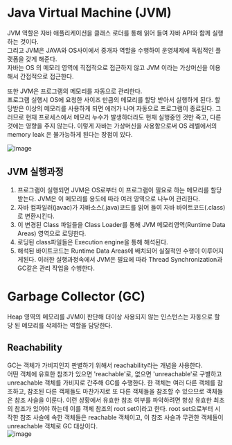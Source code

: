 Java Virtual Machine (JVM)
===============================
JVM 역할은 자바 애플리케이션을 클래스 로더를 통해 읽어 들여 자바 API와 함께 실행하는 것이다.   
그리고 JVM은 JAVA와 OS사이에서 중개자 역할을 수행하여 운영체제에 독립적인 플랫폼을 갖게 해준다.   
자바는 OS 의 메모리 영역에 직접적으로 접근하지 않고 JVM 이라는 가상머신을 이용해서 간접적으로 접근한다.   

또한 JVM은 프로그램의 메모리를 자동으로 관리한다.    
프로그램 실행시 OS에 요청한 사이즈 만큼의 메모리를 할당 받아서 실행하게 된다. 
할당받은 이상의 메모리를 사용하게 되면 에러가 나며 자동으로 프로그램이 종료된다. 
그러므로 현재 프로세스에서 메모리 누수가 발생하더라도 현재 실행중인 것만 죽고, 다른 것에는 영향을 주지 않는다. 
이렇게 자바는 가상머신을 사용함으로써 OS 레벨에서의 memory leak 은 불가능하게 된다는 장점이 있다.   

![image](https://img1.daumcdn.net/thumb/R720x0.q80/?scode=mtistory2&fname=http%3A%2F%2Fcfile23.uf.tistory.com%2Fimage%2F25616D45576B854C3FEAFB)

## JVM 실행과정
1. 프로그램이 실행되면 JVM은 OS로부터 이 프로그램이 필요로 하는 메모리를 할당 받는다. JVM은 이 메모리를 용도에 따라 여러 영역으로 나누어 관리한다.
2. 자바 컴파일러(javac)가 자바소스(.java)코드를 읽어 들여 자바 바이트코드(.class)로 변환시킨다.
3. 이 변경된 Class 파일들을 Class Loader를 통해 JVM 메모리영역(Runtime Data Areas) 영역으로 로딩한다.
4. 로딩된 class파일들은 Execution engine을 통해 해석된다.
5. 해석된 바이트코드는 Runtime Data Areas에 배치되어 실질적인 수행이 이루어지게된다.
이러한 실행과정속에서 JVM은 필요에 따라 Thread Synchronization과 GC같은 관리 작업을 수행한다.

Garbage Collector (GC)
=======================

 Heap 영역의 메모리를 JVM이 판단해 더이상 사용되지 않는 인스턴스는 자동으로 할당 된 메모리를 삭제하는 역할을 담당한다.
 
 ## Reachability
GC는 객체가 가비지인지 판별하기 위해서 reachability라는 개념을 사용한다.   
어떤 객체에 유효한 참조가 있으면 'reachable'로, 없으면 'unreachable'로 구별하고 unreachable 객체를 가비지로 간주해 GC를 수행한다. 
한 객체는 여러 다른 객체를 참조하고, 참조된 다른 객체들도 마찬가지로 또 다른 객체들을 참조할 수 있으므로 객체들은 참조 사슬을 이룬다. 
이런 상황에서 유효한 참조 여부를 파악하려면 항상 유효한 최초의 참조가 있어야 하는데 이를 객체 참조의 root set이라고 한다. 
root set으로부터 시작한 참조 사슬에 속한 객체들은 reachable 객체이고, 이 참조 사슬과 무관한 객체들이 unreachable 객체로 GC 대상이다.   
![image](https://d2.naver.com/content/images/2015/06/helloworld-329631-2.png)
